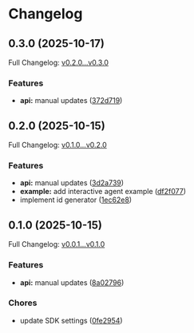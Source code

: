 # Changelog

## 0.3.0 (2025-10-17)

Full Changelog: [v0.2.0...v0.3.0](https://github.com/kaaass/opencode-sdk/compare/v0.2.0...v0.3.0)

### Features

* **api:** manual updates ([372d719](https://github.com/kaaass/opencode-sdk/commit/372d719511d90b2a942fcd8b7f8eb091dbec2538))

## 0.2.0 (2025-10-15)

Full Changelog: [v0.1.0...v0.2.0](https://github.com/kaaass/opencode-sdk/compare/v0.1.0...v0.2.0)

### Features

* **api:** manual updates ([3d2a739](https://github.com/kaaass/opencode-sdk/commit/3d2a739f17e9251ab088b57334d46c2fa75054e4))
* **example:** add interactive agent example ([df2f077](https://github.com/kaaass/opencode-sdk/commit/df2f0778dde311bcc050f0edb25c10150b9e34f4))
* implement id generator ([1ec62e8](https://github.com/kaaass/opencode-sdk/commit/1ec62e8808fd9b7d8c759c9fddf96fd27551ba91))

## 0.1.0 (2025-10-15)

Full Changelog: [v0.0.1...v0.1.0](https://github.com/kaaass/opencode-sdk/compare/v0.0.1...v0.1.0)

### Features

* **api:** manual updates ([8a02796](https://github.com/kaaass/opencode-sdk/commit/8a02796dcea8eeb6bcbbc4b6ffba98507f7f8b45))


### Chores

* update SDK settings ([0fe2954](https://github.com/kaaass/opencode-sdk/commit/0fe29544786d4daa5c412e531a42e8a34fc10311))
